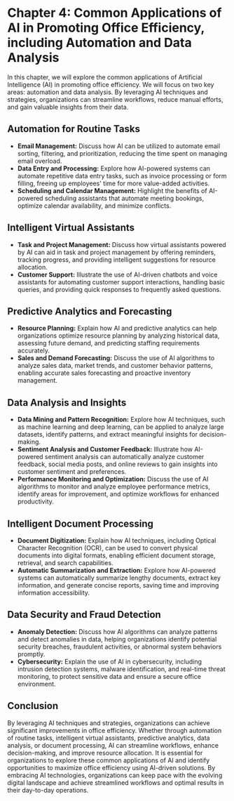 Chapter 4: Common Applications of AI in Promoting Office Efficiency, including Automation and Data Analysis
===========================================================================================================

In this chapter, we will explore the common applications of Artificial Intelligence (AI) in promoting office efficiency. We will focus on two key areas: automation and data analysis. By leveraging AI techniques and strategies, organizations can streamline workflows, reduce manual efforts, and gain valuable insights from their data.

Automation for Routine Tasks
----------------------------

* **Email Management:** Discuss how AI can be utilized to automate email sorting, filtering, and prioritization, reducing the time spent on managing email overload.
* **Data Entry and Processing:** Explore how AI-powered systems can automate repetitive data entry tasks, such as invoice processing or form filling, freeing up employees' time for more value-added activities.
* **Scheduling and Calendar Management:** Highlight the benefits of AI-powered scheduling assistants that automate meeting bookings, optimize calendar availability, and minimize conflicts.

Intelligent Virtual Assistants
------------------------------

* **Task and Project Management:** Discuss how virtual assistants powered by AI can aid in task and project management by offering reminders, tracking progress, and providing intelligent suggestions for resource allocation.
* **Customer Support:** Illustrate the use of AI-driven chatbots and voice assistants for automating customer support interactions, handling basic queries, and providing quick responses to frequently asked questions.

Predictive Analytics and Forecasting
------------------------------------

* **Resource Planning:** Explain how AI and predictive analytics can help organizations optimize resource planning by analyzing historical data, assessing future demand, and predicting staffing requirements accurately.
* **Sales and Demand Forecasting:** Discuss the use of AI algorithms to analyze sales data, market trends, and customer behavior patterns, enabling accurate sales forecasting and proactive inventory management.

Data Analysis and Insights
--------------------------

* **Data Mining and Pattern Recognition:** Explore how AI techniques, such as machine learning and deep learning, can be applied to analyze large datasets, identify patterns, and extract meaningful insights for decision-making.
* **Sentiment Analysis and Customer Feedback:** Illustrate how AI-powered sentiment analysis can automatically analyze customer feedback, social media posts, and online reviews to gain insights into customer sentiment and preferences.
* **Performance Monitoring and Optimization:** Discuss the use of AI algorithms to monitor and analyze employee performance metrics, identify areas for improvement, and optimize workflows for enhanced productivity.

Intelligent Document Processing
-------------------------------

* **Document Digitization:** Explain how AI techniques, including Optical Character Recognition (OCR), can be used to convert physical documents into digital formats, enabling efficient document storage, retrieval, and search capabilities.
* **Automatic Summarization and Extraction:** Explore how AI-powered systems can automatically summarize lengthy documents, extract key information, and generate concise reports, saving time and improving information accessibility.

Data Security and Fraud Detection
---------------------------------

* **Anomaly Detection:** Discuss how AI algorithms can analyze patterns and detect anomalies in data, helping organizations identify potential security breaches, fraudulent activities, or abnormal system behaviors promptly.
* **Cybersecurity:** Explain the use of AI in cybersecurity, including intrusion detection systems, malware identification, and real-time threat monitoring, to protect sensitive data and ensure a secure office environment.

Conclusion
----------

By leveraging AI techniques and strategies, organizations can achieve significant improvements in office efficiency. Whether through automation of routine tasks, intelligent virtual assistants, predictive analytics, data analysis, or document processing, AI can streamline workflows, enhance decision-making, and improve resource allocation. It is essential for organizations to explore these common applications of AI and identify opportunities to maximize office efficiency using AI-driven solutions. By embracing AI technologies, organizations can keep pace with the evolving digital landscape and achieve streamlined workflows and optimal results in their day-to-day operations.
